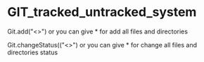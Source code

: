 # GIT_tracked_untracked_system

Git.add("<<file or directory absolute path>>") or you can give * for add all files and directories
  
  
Git.changeStatus(("<<file or directory absolute path>>") or you can give * for change all files and directories status 

